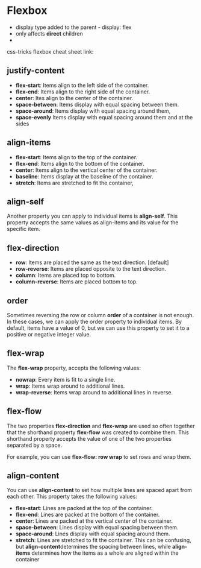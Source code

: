 # Flexbox

* display type added to the parent - display: flex
* only affects **direct** children
* 

css-tricks flexbox cheat sheet link: 

## justify-content
* **flex-start**: Items align to the left side of the container.
* **flex-end**: Items align to the right side of the container.
* **center**: Ites align to the center of the container.
* **space-between**: Items display with equal spacing between them.
* **space-around**: Items display with equal spacing around them,
* **space-evenly**  Items display with equal spacing around them and at the sides

## align-items
* **flex-start**: Items align to the top of the container.
* **flex-end**: Items align to the bottom of the container.
* **center**: Items align to the vertical center of the container.
* **baseline**: Items display at the baseline of the container.
* **stretch**: Items are stretched to fit the container,

## align-self
Another property you can apply to individual items is **align-self**. This property accepts the same values as align-items and its value for the specific item.

## flex-direction
* **row**: Items are placed the same as the text direction. [default]
* **row-reverse**: Items are placed opposite to the text direction.
* **column**: Items are placed top to bottom.
* **column-reverse**: Items are placed bottom to top.

## order
Sometimes reversing the row or column **order** of a container is not enough. In these cases, we can apply the order property to individual items. By default, items have a value of 0, but we can use this property to set it to a positive or negative integer value.

## flex-wrap
The **flex-wrap** property, accepts the following values:

* **nowrap**: Every item is fit to a single line.
* **wrap**: Items wrap around to additional lines.
* **wrap-reverse**: Items wrap around to additional lines in reverse.

## flex-flow
The two properties **flex-direction** and **flex-wrap** are used so often together that the shorthand property **flex-flow** was created to combine them. This shorthand property accepts the value of one of the two properties separated by a space.

For example, you can use **flex-flow: row wrap** to set rows and wrap them.

## align-content
You can use **align-content** to set how multiple lines are spaced apart from each other. This property takes the following values:

* **flex-start**: Lines are packed at the top of the container.
* **flex-end**: Lines are packed at the bottom of the container.
* **center**: Lines are packed at the vertical center of the container.
* **space-between**: Lines display with equal spacing between them.
* **space-around**: Lines display with equal spacing around them.
* **stretch**: Lines are stretched to fit the container.
This can be confusing, but **align-content**determines the spacing between lines, while **align-items** determines how the items as a whole are aligned within the container